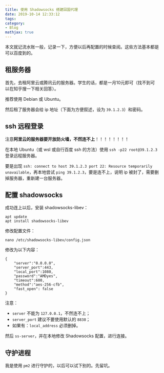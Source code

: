 ```yaml
---
title: 使用 Shadowsocks 搭建回国代理
date: 2019-10-14 12:33:12
tags:
category:
- Blog
mathjax: true
---
```


本文就记流水账一般，记录一下，方便以后再配置的时候查阅。这些方法基本都是可以百度到的。

## 租服务器

首先，去租阿里云或腾讯云的服务器。学生的话，都是一月10元即可（找不到可以在知乎搜一下相关回答）。

推荐使用 Debian 或 Ubuntu。

然后租了服务器会给 ip 地址（下面为方便叙述，设为 `39.1.2.3`）和密码。

## ssh 远程登录

注意**阿里云的服务器要开放防火墙，不然连不上**！！！！！！！！

在本地 Ubuntu（或 wsl 或自行百度 ssh 的方法）使用 `ssh -p22 root@39.1.2.3` 登录远程服务器。

要是出现 `ssh: connect to host 39.1.2.3 port 22: Resource temporarily unavailable`，再本地尝试 `ping 39.1.2.3`，要是连不上，说明 ip 被封了，需要删掉服务器，重新建一台服务器。

## 配置 shadowsocks

成功连上以后，安装 shadowsocks-libev：

```
apt update
apt install shadowsocks-libev
```

修改配置文件：

```
nano /etc/shadowsocks-libev/config.json
```

修改为以下内容：

```
{
    "server":"0.0.0.0",
    "server_port":443,
    "local_port":1080,
    "password":"AMDyes",
    "timeout":600,
    "method":"aes-256-cfb",
    "fast_open": false
}
```

注意：
* `server` 不能为 `127.0.0.1`，不然连不上；  
* `server_port` 建议不要使用默认的 `8838`；
* 如果有：`local_address` 必须删掉。

然后 `ss-server`，并在本地修改 Shadowsocks 配置，进行连接。

## 守护进程

我是使用 `pm2` 进行守护的，以后可以试下别的。先留坑。